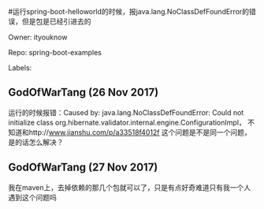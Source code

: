 #运行spring-boot-helloworld的时候，报java.lang.NoClassDefFoundError的错误，但是包是已经引进去的

Owner: ityouknow

Repo: spring-boot-examples

Labels: 

## GodOfWarTang (26 Nov 2017)

运行的时候报错：Caused by: java.lang.NoClassDefFoundError: Could not initialize class org.hibernate.validator.internal.engine.ConfigurationImpl，
不知道和http://www.jianshu.com/p/a33518f4012f 这个问题是不是同一个问题，是的话怎么解决？

## GodOfWarTang (27 Nov 2017)

我在maven上，去掉依赖的那几个包就可以了，只是有点好奇难道只有我一个人遇到这个问题吗

